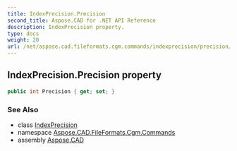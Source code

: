 ```yaml
---
title: IndexPrecision.Precision
second_title: Aspose.CAD for .NET API Reference
description: IndexPrecision property. 
type: docs
weight: 20
url: /net/aspose.cad.fileformats.cgm.commands/indexprecision/precision/
---
```

## IndexPrecision.Precision property

```csharp
public int Precision { get; set; }
```

### See Also

* class [IndexPrecision](../)
* namespace [Aspose.CAD.FileFormats.Cgm.Commands](../../indexprecision/)
* assembly [Aspose.CAD](../../../)


